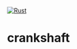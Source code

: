 [![Rust](https://github.com/yet-another-gauge/crankshaft/actions/workflows/rust.yml/badge.svg)](https://github.com/yet-another-gauge/crankshaft/actions/workflows/rust.yml)

# crankshaft
